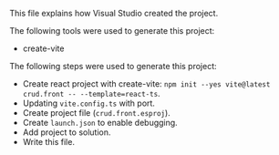 This file explains how Visual Studio created the project.

The following tools were used to generate this project:
- create-vite

The following steps were used to generate this project:
- Create react project with create-vite: `npm init --yes vite@latest crud.front -- --template=react-ts`.
- Updating `vite.config.ts` with port.
- Create project file (`crud.front.esproj`).
- Create `launch.json` to enable debugging.
- Add project to solution.
- Write this file.
